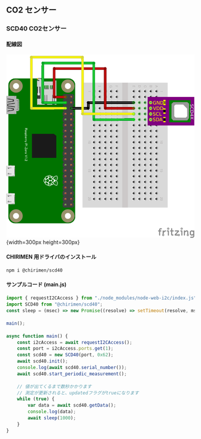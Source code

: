 ## CO2 センサー

### SCD40 CO2センサー

#### 配線図

![配線図](./schematic.png "schematic"){width=300px height=300px}

#### CHIRIMEN 用ドライバのインストール

```shell
npm i @chirimen/scd40
```

#### サンプルコード (main.js)

```javascript
import { requestI2CAccess } from "./node_modules/node-web-i2c/index.js";
import SCD40 from "@chirimen/scd40";
const sleep = (msec) => new Promise((resolve) => setTimeout(resolve, msec));

main();

async function main() {
	const i2cAccess = await requestI2CAccess();
	const port = i2cAccess.ports.get(1);
	const scd40 = new SCD40(port, 0x62);
	await scd40.init();
	console.log(await scd40.serial_number());
	await scd40.start_periodic_measurement();

	// 値が出てくるまで数秒かかります
	// 測定が更新されると、updatedフラグがtrueになります
	while (true) {
		var data = await scd40.getData();
		console.log(data);
		await sleep(1000);
	}
}
```
